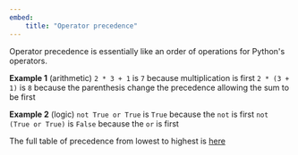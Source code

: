 ```yaml
---
embed:
    title: "Operator precedence"
---
```

Operator precedence is essentially like an order of operations for Python's operators.

**Example 1** (arithmetic)
`2 * 3 + 1` is `7` because multiplication is first
`2 * (3 + 1)` is `8` because the parenthesis change the precedence allowing the sum to be first

**Example 2** (logic)
`not True or True` is `True` because the `not` is first
`not (True or True)` is `False` because the `or` is first

The full table of precedence from lowest to highest is [here](https://docs.python.org/3/reference/expressions.html#operator-precedence)
